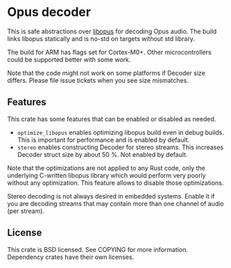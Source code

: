 Opus decoder
============
This is safe abstractions over [libopus](https://github.com/xiph/opus) for
decoding Opus audio. The build links libopus statically and is no-std on
targets without std library.

The build for ARM has flags set for Cortex-M0+. Other microcontrollers could be
supported better with some work.

Note that the code might not work on some platforms if Decoder size differs.
Please file issue tickets when you see size mismatches.

Features
--------
This crate has some features that can be enabled or disabled as needed.

* `optimize_libopus` enables optimizing libopus build even in debug builds.
  This is important for performance and is enabled by default.
* `stereo` enables constructing Decoder for stereo streams. This increases
  Decoder struct size by about 50 %. Not enabled by default.

Note that the optimizations are not applied to any Rust code, only the
underlying C-written libopus library which would perform very poorly without
any optimization. This feature allows to disable those optimizations.

Stereo decoding is not always desired in embedded systems. Enable it if you are
decoding streams that may contain more than one channel of audio (per stream).

License
-------
This crate is BSD licensed. See COPYING for more information. Dependency crates
have their own licenses.
